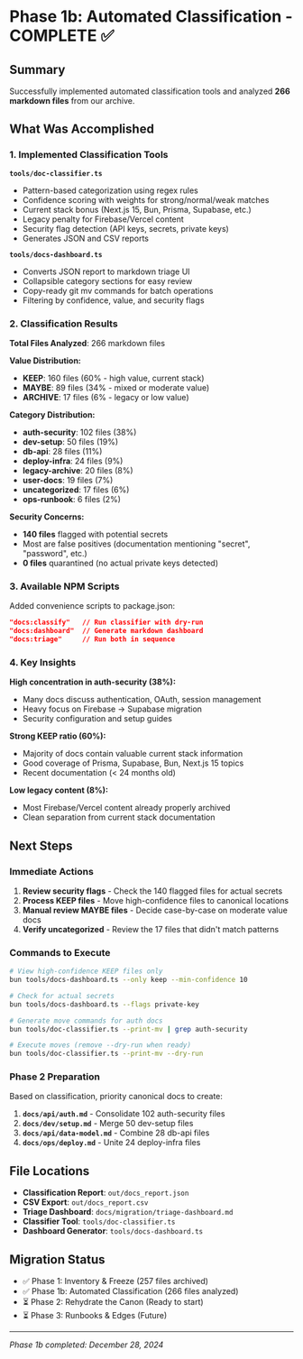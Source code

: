# Phase 1b: Automated Classification - COMPLETE ✅

## Summary
Successfully implemented automated classification tools and analyzed **266 markdown files** from our archive.

## What Was Accomplished

### 1. Implemented Classification Tools

**`tools/doc-classifier.ts`**
- Pattern-based categorization using regex rules
- Confidence scoring with weights for strong/normal/weak matches
- Current stack bonus (Next.js 15, Bun, Prisma, Supabase, etc.)
- Legacy penalty for Firebase/Vercel content
- Security flag detection (API keys, secrets, private keys)
- Generates JSON and CSV reports

**`tools/docs-dashboard.ts`**
- Converts JSON report to markdown triage UI
- Collapsible category sections for easy review
- Copy-ready git mv commands for batch operations
- Filtering by confidence, value, and security flags

### 2. Classification Results

**Total Files Analyzed**: 266 markdown files

**Value Distribution:**
- **KEEP**: 160 files (60% - high value, current stack)
- **MAYBE**: 89 files (34% - mixed or moderate value)
- **ARCHIVE**: 17 files (6% - legacy or low value)

**Category Distribution:**
- **auth-security**: 102 files (38%)
- **dev-setup**: 50 files (19%)
- **db-api**: 28 files (11%)
- **deploy-infra**: 24 files (9%)
- **legacy-archive**: 20 files (8%)
- **user-docs**: 19 files (7%)
- **uncategorized**: 17 files (6%)
- **ops-runbook**: 6 files (2%)

**Security Concerns:**
- **140 files** flagged with potential secrets
- Most are false positives (documentation mentioning "secret", "password", etc.)
- **0 files** quarantined (no actual private keys detected)

### 3. Available NPM Scripts

Added convenience scripts to package.json:
```json
"docs:classify"   // Run classifier with dry-run
"docs:dashboard"  // Generate markdown dashboard
"docs:triage"     // Run both in sequence
```

### 4. Key Insights

**High concentration in auth-security (38%):**
- Many docs discuss authentication, OAuth, session management
- Heavy focus on Firebase → Supabase migration
- Security configuration and setup guides

**Strong KEEP ratio (60%):**
- Majority of docs contain valuable current stack information
- Good coverage of Prisma, Supabase, Bun, Next.js 15 topics
- Recent documentation (< 24 months old)

**Low legacy content (8%):**
- Most Firebase/Vercel content already properly archived
- Clean separation from current stack documentation

## Next Steps

### Immediate Actions

1. **Review security flags** - Check the 140 flagged files for actual secrets
2. **Process KEEP files** - Move high-confidence files to canonical locations
3. **Manual review MAYBE files** - Decide case-by-case on moderate value docs
4. **Verify uncategorized** - Review the 17 files that didn't match patterns

### Commands to Execute

```bash
# View high-confidence KEEP files only
bun tools/docs-dashboard.ts --only keep --min-confidence 10

# Check for actual secrets
bun tools/docs-dashboard.ts --flags private-key

# Generate move commands for auth docs
bun tools/doc-classifier.ts --print-mv | grep auth-security

# Execute moves (remove --dry-run when ready)
bun tools/doc-classifier.ts --print-mv --dry-run
```

### Phase 2 Preparation

Based on classification, priority canonical docs to create:
1. **`docs/api/auth.md`** - Consolidate 102 auth-security files
2. **`docs/dev/setup.md`** - Merge 50 dev-setup files
3. **`docs/api/data-model.md`** - Combine 28 db-api files
4. **`docs/ops/deploy.md`** - Unite 24 deploy-infra files

## File Locations

- **Classification Report**: `out/docs_report.json`
- **CSV Export**: `out/docs_report.csv`
- **Triage Dashboard**: `docs/migration/triage-dashboard.md`
- **Classifier Tool**: `tools/doc-classifier.ts`
- **Dashboard Generator**: `tools/docs-dashboard.ts`

## Migration Status
- ✅ Phase 1: Inventory & Freeze (257 files archived)
- ✅ Phase 1b: Automated Classification (266 files analyzed)
- ⏳ Phase 2: Rehydrate the Canon (Ready to start)
- ⏳ Phase 3: Runbooks & Edges (Future)

---
*Phase 1b completed: December 28, 2024*